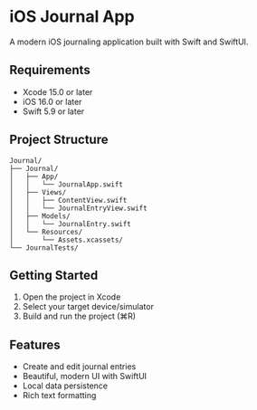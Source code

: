 # iOS Journal App

A modern iOS journaling application built with Swift and SwiftUI.

## Requirements

- Xcode 15.0 or later
- iOS 16.0 or later
- Swift 5.9 or later

## Project Structure

```
Journal/
├── Journal/
│   ├── App/
│   │   └── JournalApp.swift
│   ├── Views/
│   │   ├── ContentView.swift
│   │   └── JournalEntryView.swift
│   ├── Models/
│   │   └── JournalEntry.swift
│   └── Resources/
│       └── Assets.xcassets/
└── JournalTests/
```

## Getting Started

1. Open the project in Xcode
2. Select your target device/simulator
3. Build and run the project (⌘R)

## Features

- Create and edit journal entries
- Beautiful, modern UI with SwiftUI
- Local data persistence
- Rich text formatting 